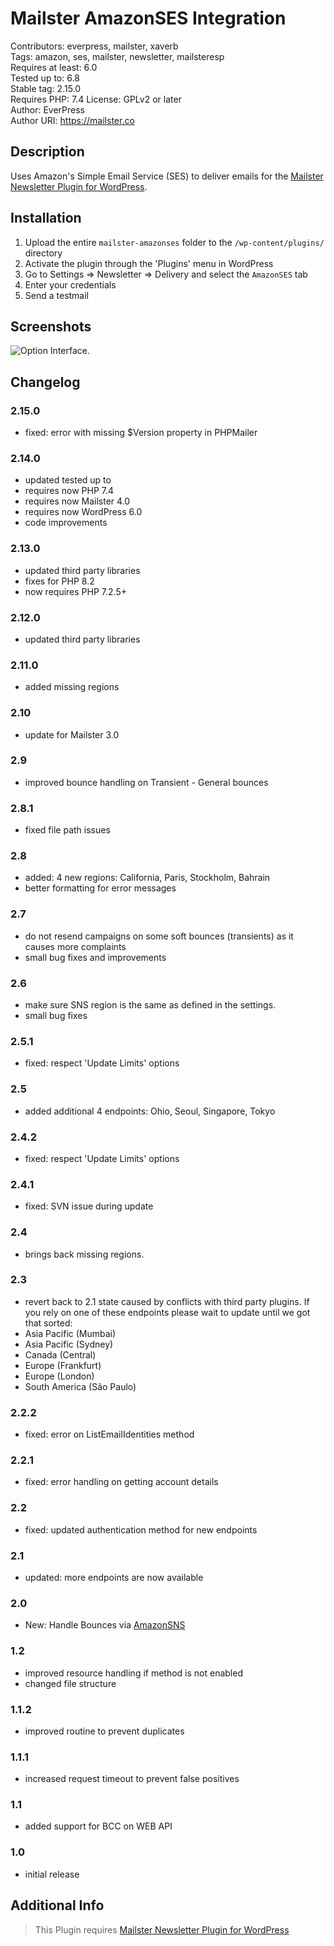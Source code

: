 # Mailster AmazonSES Integration

Contributors: everpress, mailster, xaverb  
Tags: amazon, ses, mailster, newsletter, mailsteresp  
Requires at least: 6.0  
Tested up to: 6.8  
Stable tag: 2.15.0  
Requires PHP: 7.4
License: GPLv2 or later  
Author: EverPress  
Author URI: <https://mailster.co>

## Description

Uses Amazon's Simple Email Service (SES) to deliver emails for the [Mailster Newsletter Plugin for WordPress](https://mailster.co/?utm_campaign=wporg&utm_source=wordpress.org&utm_medium=readme&utm_term=AmazonSES).

## Installation

1. Upload the entire `mailster-amazonses` folder to the `/wp-content/plugins/` directory
2. Activate the plugin through the 'Plugins' menu in WordPress
3. Go to Settings => Newsletter => Delivery and select the `AmazonSES` tab
4. Enter your credentials
5. Send a testmail

## Screenshots

![Option Interface.](https://ps.w.org/mailster-amazonses/assets/screenshot-1.png)

## Changelog

### 2.15.0

- fixed: error with missing $Version property in PHPMailer

### 2.14.0

- updated tested up to
- requires now PHP 7.4
- requires now Mailster 4.0
- requires now WordPress 6.0
- code improvements

### 2.13.0

- updated third party libraries
- fixes for PHP 8.2
- now requires PHP 7.2.5+

### 2.12.0

- updated third party libraries

### 2.11.0

- added missing regions

### 2.10

- update for Mailster 3.0

### 2.9

- improved bounce handling on Transient - General bounces

### 2.8.1

- fixed file path issues

### 2.8

- added: 4 new regions: California, Paris, Stockholm, Bahrain
- better formatting for error messages

### 2.7

- do not resend campaigns on some soft bounces (transients) as it causes more complaints
- small bug fixes and improvements

### 2.6

- make sure SNS region is the same as defined in the settings.
- small bug fixes

### 2.5.1

- fixed: respect 'Update Limits' options

### 2.5

- added additional 4 endpoints: Ohio, Seoul, Singapore, Tokyo

### 2.4.2

- fixed: respect 'Update Limits' options

### 2.4.1

- fixed: SVN issue during update

### 2.4

- brings back missing regions.

### 2.3

- revert back to 2.1 state caused by conflicts with third party plugins. If you rely on one of these endpoints please wait to update until we got that sorted:
- Asia Pacific (Mumbai)
- Asia Pacific (Sydney)
- Canada (Central)
- Europe (Frankfurt)
- Europe (London)
- South America (São Paulo)

### 2.2.2

- fixed: error on ListEmailIdentities method

### 2.2.1

- fixed: error handling on getting account details

### 2.2

- fixed: updated authentication method for new endpoints

### 2.1

- updated: more endpoints are now available

### 2.0

- New: Handle Bounces via [AmazonSNS](https://kb.mailster.co/handling-bounces-with-amazonsns/?utm_campaign=wporg&utm_source=AmazonSES+integration+for+Mailster&utm_medium=readme)

### 1.2

- improved resource handling if method is not enabled
- changed file structure

### 1.1.2

- improved routine to prevent duplicates

### 1.1.1

- increased request timeout to prevent false positives

### 1.1

- added support for BCC on WEB API

### 1.0

- initial release

## Additional Info

> This Plugin requires [Mailster Newsletter Plugin for WordPress](https://mailster.co/?utm_campaign=wporg&utm_source=wordpress.org&utm_medium=readme&utm_term=AmazonSES)
